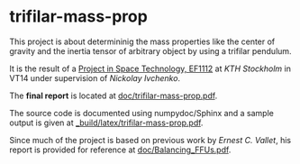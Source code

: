 trifilar-mass-prop
==================

This project is about determininig the mass properties like the center of gravity and the inertia tensor of arbitrary object by using a trifilar pendulum.

It is the result of a [Project in Space Technology, EF1112](https://www.kth.se/social/course/EF1112/) at *KTH Stockholm* in VT14 under supervision of *Nickolay Ivchenko*.

The **final report** is located at [doc/trifilar-mass-prop.pdf](doc/trifilar-mass-prop.pdf).

The source code is documented using numpydoc/Sphinx and a sample output is given at [\_build/latex/trifilar-mass-prop.pdf](_build/latex/trifilar-mass-prop.pdf).

Since much of the project is based on previous work by *Ernest C. Vallet*, his report is provided for reference at [doc/Balancing\_FFUs.pdf](doc/Balancing_FFUs.pdf).

